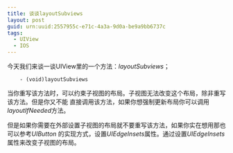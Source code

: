 ```yaml
---
title: 谈谈layoutSubviews
layout: post
guid: urn:uuid:2557955c-e71c-4a3a-9d0a-be9a9bb6737c
tags:
  - UIView
  - IOS
---
```


今天我们来谈一谈UIView里的一个方法：*layoutSubviews*；
```
	- (void)layoutSubviews
```
当你重写该方法时，可以约束子视图的布局。子视图无法改变这个布局，除非重写该方法。但是你又不能
直接调用该方法，如果你想强制更新布局你可以调用*layoutIfNeeded*方法。

但是如果你需要在外部设置子视图的布局就不要重写该方法，如果你实在想用那也可以参考*UIButton*
的实现方式，设置*UIEdgeInsets*属性。通过设置*UIEdgeInsets*属性来改变子视图的布局。
